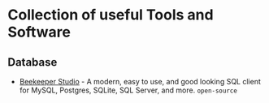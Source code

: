 # Collection of useful Tools and Software


## Database
* [Beekeeper Studio](https://www.beekeeperstudio.io/) - A modern, easy to use, and good looking SQL client for MySQL, Postgres, SQLite, SQL Server, and more. `open-source`


